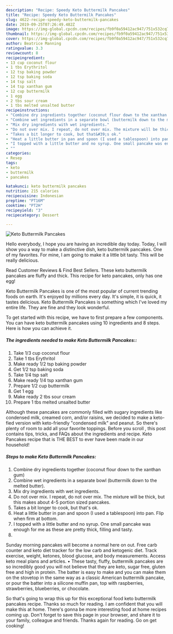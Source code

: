 ```yaml
---
description: "Recipe: Speedy Keto Buttermilk Pancakes"
title: "Recipe: Speedy Keto Buttermilk Pancakes"
slug: 4622-recipe-speedy-keto-buttermilk-pancakes
date: 2019-09-25T07:26:49.482Z
image: https://img-global.cpcdn.com/recipes/fb9f0a59412ac947/751x532cq70/keto-buttermilk-pancakes-recipe-main-photo.jpg
thumbnail: https://img-global.cpcdn.com/recipes/fb9f0a59412ac947/751x532cq70/keto-buttermilk-pancakes-recipe-main-photo.jpg
cover: https://img-global.cpcdn.com/recipes/fb9f0a59412ac947/751x532cq70/keto-buttermilk-pancakes-recipe-main-photo.jpg
author: Beatrice Manning
ratingvalue: 3.3
reviewcount: 8
recipeingredient:
- 13 cup coconut flour
- 1 tbs Erythritol
- 12 tsp baking powder
- 12 tsp baking soda
- 14 tsp salt
- 14 tsp xanthan gum
- 12 cup buttermilk
- 1 egg
- 2 tbs sour cream
- 1 tbs melted unsalted butter
recipeinstructions:
- "Combine dry ingredients together (coconut flour down to the xanthan gum)"
- "Combine wet ingredients in a separate bowl (buttermilk down to the melted butter)."
- "Mix dry ingredients with wet ingredients."
- "Do not over mix. I repeat, do not over mix. The mixture will be thick, but this makes about 4-5 portion sized pancakes."
- "Takes a bit longer to cook, but that&#39;s ok."
- "Heat a little butter in pan and spoon (I used a tablespoon) into pan. Flip when firm at bottom."
- "I topped with a little butter and no syrup. One small pancake was enough for me as these are pretty thick, filling and tasty."
- ""
categories:
- Resep
tags:
- keto
- buttermilk
- pancakes

katakunci: keto buttermilk pancakes
nutrition: 215 calories
recipecuisine: Indonesian
preptime: "PT16M"
cooktime: "PT2H"
recipeyield: "3"
recipecategory: Dessert

---
```



![Keto Buttermilk Pancakes](https://img-global.cpcdn.com/recipes/fb9f0a59412ac947/751x532cq70/keto-buttermilk-pancakes-recipe-main-photo.jpg)

Hello everybody, I hope you are having an incredible day today. Today, I will show you a way to make a distinctive dish, keto buttermilk pancakes. One of my favorites. For mine, I am going to make it a little bit tasty. This will be really delicious.

Read Customer Reviews &amp; Find Best Sellers. These keto buttermilk pancakes are fluffy and thick. This recipe for keto pancakes, only has one egg!

Keto Buttermilk Pancakes is one of the most popular of current trending foods on earth. It's enjoyed by millions every day. It's simple, it is quick, it tastes delicious. Keto Buttermilk Pancakes is something which I've loved my entire life. They are fine and they look wonderful.


To get started with this recipe, we have to first prepare a few components. You can have keto buttermilk pancakes using 10 ingredients and 8 steps. Here is how you can achieve it.

##### The ingredients needed to make Keto Buttermilk Pancakes::

1. Take 1/3 cup coconut flour
1. Take 1 tbs Erythritol
1. Make ready 1/2 tsp baking powder
1. Get 1/2 tsp baking soda
1. Take 1/4 tsp salt
1. Make ready 1/4 tsp xanthan gum
1. Prepare 1/2 cup buttermilk
1. Get 1 egg
1. Make ready 2 tbs sour cream
1. Prepare 1 tbs melted unsalted butter


Although these pancakes are commonly filled with sugary ingredients like condensed milk, creamed corn, and/or raisins, we decided to make a keto-fied version with keto-friendly &#34;condensed milk&#34; and peanut. So there&#39;s plenty of room to add all your favorite toppings. Before you scroll , this post contains tips, tricks, and FAQs about the ingredients and recipe. Keto Pancakes recipe that is THE BEST to ever have been made in our household! 

##### Steps to make Keto Buttermilk Pancakes:

1. Combine dry ingredients together (coconut flour down to the xanthan gum)
1. Combine wet ingredients in a separate bowl (buttermilk down to the melted butter).
1. Mix dry ingredients with wet ingredients.
1. Do not over mix. I repeat, do not over mix. The mixture will be thick, but this makes about 4-5 portion sized pancakes.
1. Takes a bit longer to cook, but that&#39;s ok.
1. Heat a little butter in pan and spoon (I used a tablespoon) into pan. Flip when firm at bottom.
1. I topped with a little butter and no syrup. One small pancake was enough for me as these are pretty thick, filling and tasty.
1. 


Sunday morning pancakes will become a normal here on out. Free carb counter and keto diet tracker for the low carb and ketogenic diet. Track exercise, weight, ketones, blood glucose, and body measurements. Access keto meal plans and articles. • These tasty, fluffy, buttermilk pancakes are so incredibly good you will not believe that they are keto, sugar free, gluten free and high in protein. The batter is easy to make and you can make them on the stovetop in the same way as a classic American buttermilk pancake, or pour the batter into a silicone muffin pan, top with raspberries, strawberries, blueberries, or chocolate. 

So that's going to wrap this up for this exceptional food keto buttermilk pancakes recipe. Thanks so much for reading. I am confident that you will make this at home. There's gonna be more interesting food at home recipes coming up. Don't forget to save this page in your browser, and share it to your family, colleague and friends. Thanks again for reading. Go on get cooking!
